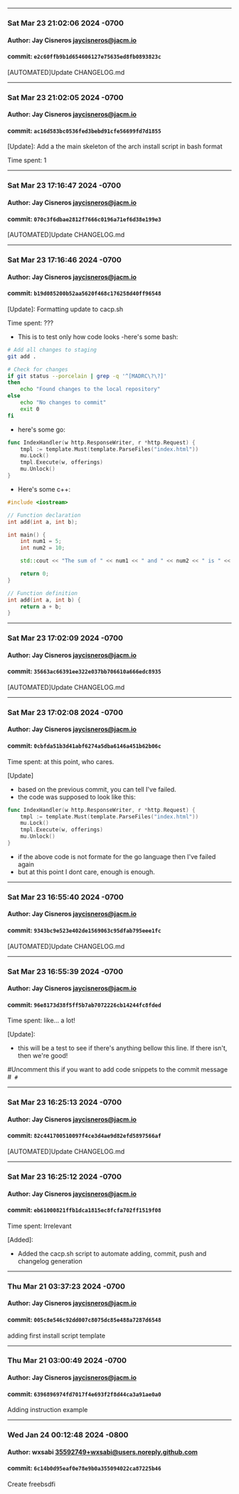 <hr>

### Sat Mar 23 21:02:06 2024 -0700
#### Author: Jay Cisneros <jaycisneros@jacm.io>
#### commit: `e2c60ffb9b1d654606127e75635ed8fb0893823c`


[AUTOMATED]Update CHANGELOG.md



<hr>

### Sat Mar 23 21:02:05 2024 -0700
#### Author: Jay Cisneros <jaycisneros@jacm.io>
#### commit: `ac16d583bc0536fed3bebd91cfe56699fd7d1855`


[Update]: Add a the main skeleton of the arch install script in bash format

Time spent: 1



<hr>

### Sat Mar 23 17:16:47 2024 -0700
#### Author: Jay Cisneros <jaycisneros@jacm.io>
#### commit: `070c3f6dbae2812f7666c0196a71ef6d38e199e3`


[AUTOMATED]Update CHANGELOG.md



<hr>

### Sat Mar 23 17:16:46 2024 -0700
#### Author: Jay Cisneros <jaycisneros@jacm.io>
#### commit: `b19d085200b52aa5620f468c176258d40ff96548`


[Update]: Formatting update to cacp.sh

Time spent: ???

- This is to test only how code looks
-here's some bash:
```bash
# Add all changes to staging
git add .

# Check for changes
if git status --porcelain | grep -q '^[MADRC\?\?]'
then
    echo "Found changes to the local repository"
else
    echo "No changes to commit"
    exit 0
fi
```

- here's some go:
```go
func IndexHandler(w http.ResponseWriter, r *http.Request) {
	tmpl := template.Must(template.ParseFiles("index.html"))
	mu.Lock()
	tmpl.Execute(w, offerings)
	mu.Unlock()
}
```
- Here's some c++:
```c++
#include <iostream>

// Function declaration
int add(int a, int b);

int main() {
    int num1 = 5;
    int num2 = 10;

    std::cout << "The sum of " << num1 << " and " << num2 << " is " << add(num1, num2) << std::endl;

    return 0;
}

// Function definition
int add(int a, int b) {
    return a + b;
}

```



<hr>

### Sat Mar 23 17:02:09 2024 -0700
#### Author: Jay Cisneros <jaycisneros@jacm.io>
#### commit: `35663ac66391ee322e037bb706610a666edc8935`


[AUTOMATED]Update CHANGELOG.md



<hr>

### Sat Mar 23 17:02:08 2024 -0700
#### Author: Jay Cisneros <jaycisneros@jacm.io>
#### commit: `0cbfda51b3d41abf6274a5dba6146a451b62b06c`


Time spent: at this point, who cares.

[Update]
- based on the previous commit, you can tell I've failed.
- the code was supposed to look like this:

```go
func IndexHandler(w http.ResponseWriter, r *http.Request) {
	tmpl := template.Must(template.ParseFiles("index.html"))
	mu.Lock()
	tmpl.Execute(w, offerings)
	mu.Unlock()
}
```

- if the above code is not formate for the go language then I've failed again
- but at this point I dont care, enough is enough.



<hr>

### Sat Mar 23 16:55:40 2024 -0700
#### Author: Jay Cisneros <jaycisneros@jacm.io>
#### commit: `9343bc9e523e402de1569063c95dfab795eee1fc`


[AUTOMATED]Update CHANGELOG.md



<hr>

### Sat Mar 23 16:55:39 2024 -0700
#### Author: Jay Cisneros <jaycisneros@jacm.io>
#### commit: `96e8173d38f5ff5b7ab7072226cb14244fc8fded`


Time spent: like... a lot!

[Update]:

- this will be a test to see if there's anything bellow this line. If there isn't, then we're good!

#Uncomment this if you want to add code snippets to the commit message
#```
#```



<hr>

### Sat Mar 23 16:25:13 2024 -0700
#### Author: Jay Cisneros <jaycisneros@jacm.io>
#### commit: `82c441700510097f4ce3d4ae9d82efd5897566af`


[AUTOMATED]Update CHANGELOG.md



<hr>

### Sat Mar 23 16:25:12 2024 -0700
#### Author: Jay Cisneros <jaycisneros@jacm.io>
#### commit: `eb61000821ffb1dca1815ec8fcfa702ff1519f08`


Time spent: Irrelevant

[Added]:

- Added the cacp.sh script to automate adding, commit, push and changelog generation



<hr>

### Thu Mar 21 03:37:23 2024 -0700
#### Author: Jay Cisneros <jaycisneros@jacm.io>
#### commit: `005c8e546c92dd007c8075dc85e488a7287d6548`


adding first install script template



<hr>

### Thu Mar 21 03:00:49 2024 -0700
#### Author: Jay Cisneros <jaycisneros@jacm.io>
#### commit: `6396896974fd7017f4e693f2f8d44ca3a91ae0a0`


Adding instruction example



<hr>

### Wed Jan 24 00:12:48 2024 -0800
#### Author: wxsabi <35592749+wxsabi@users.noreply.github.com>
#### commit: `6c14b0d95eaf0e78e9b0a355094022ca87225b46`


Create freebsdfi

